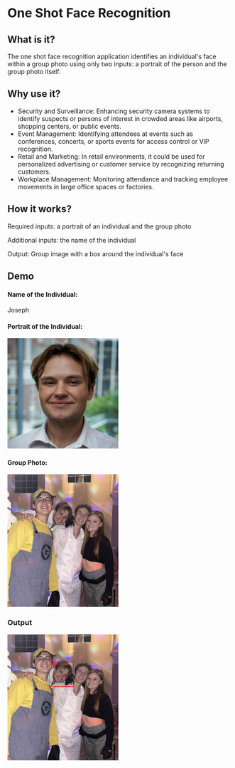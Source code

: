 # One Shot Face Recognition

## What is it?
The one shot face recognition application identifies an individual's face within a group photo using only two inputs: a portrait of the person and the group photo itself.
## Why use it?
- Security and Surveillance: Enhancing security camera systems to identify suspects or persons of interest in crowded areas like airports, shopping centers, or public events.
- Event Management: Identifying attendees at events such as conferences, concerts, or sports events for access control or VIP recognition.
- Retail and Marketing: In retail environments, it could be used for personalized advertising or customer service by recognizing returning customers.
- Workplace Management: Monitoring attendance and tracking employee movements in large office spaces or factories.
## How it works?
Required inputs: a portrait of an individual and the group photo

Additional inputs: the name of the individual

Output: Group image with a box around the individual's face
## Demo

#### Name of the Individual:
Joseph

#### Portrait of the Individual:
<img src="demo_images/joseph_head.png" alt="Portrait of Joseph" title="Portrait of Joseph" width="250"/>

#### Group Photo:
<img src="demo_images/joseph_group.png" alt="Group photo including Joseph" title="Group photo including Joseph" width="250"/>

### Output
<img src="demo_images/output_img.jpg" alt="Output image" title="Output Image" width="250"/>